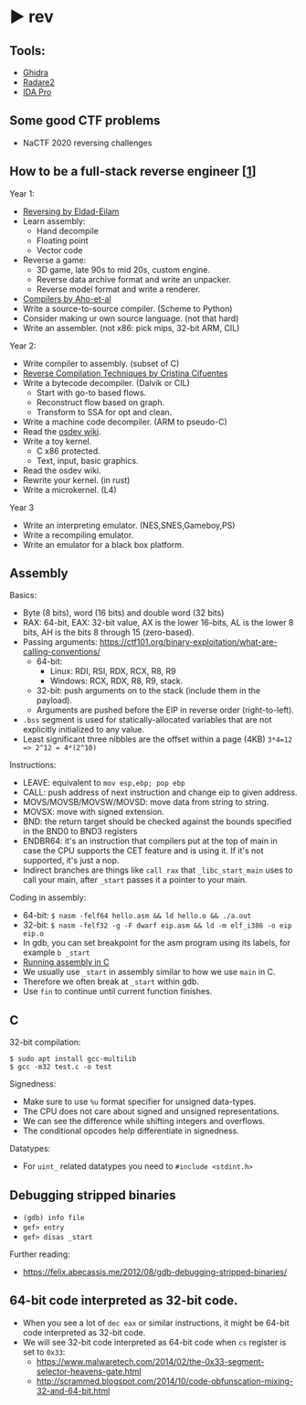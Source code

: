 #  ► rev

## Tools:

- [Ghidra](https://ghidra-sre.org/)
- [Radare2](https://rada.re/n/)
- [IDA Pro](https://hex-rays.com/ida-pro/)

## Some good CTF problems
- NaCTF 2020 reversing challenges

## How to be a full-stack reverse engineer \[[1](https://www.youtube.com/watch?v=9vKG8-TnawY&app=desktop)\]

Year 1:

- [Reversing by Eldad-Eilam](https://www.amazon.in/dp/B07MMX3K3W/)
- Learn assembly:
  - Hand decompile
  - Floating point
  - Vector code
- Reverse a game:
  - 3D game, late 90s to mid 20s, custom engine.
  - Reverse data archive format and write an unpacker.
  - Reverse model format and write a renderer.
- [Compilers by Aho-et-al](https://www.amazon.in/dp/B0756XFTTW/)
- Write a source-to-source compiler. (Scheme to Python)
- Consider making ur own source language. (not that hard)
- Write an assembler. (not x86: pick mips, 32-bit ARM, CIL)

Year 2:

- Write compiler to assembly. (subset of C)
- [Reverse Compilation Techniques by Cristina
  Cifuentes](https://yurichev.com/mirrors/DCC_decompilation_thesis.pdf)
- Write a bytecode decompiler. (Dalvik or CIL)
  - Start with go-to based flows.
  - Reconstruct flow based on graph.
  - Transform to SSA for opt and clean.
- Write a machine code decompiler. (ARM to pseudo-C)
- Read the [osdev wiki](https://wiki.osdev.org/).
- Write a toy kernel.
  - C x86 protected.
  - Text, input, basic graphics.
- Read the osdev wiki.
- Rewrite your kernel. (in rust)
- Write a microkernel. (L4)

Year 3

- Write an interpreting emulator. (NES,SNES,Gameboy,PS)
- Write a recompiling emulator.
- Write an emulator for a black box platform.

## Assembly

Basics:

- Byte (8 bits), word (16 bits) and double word (32 bits)
- RAX: 64-bit, EAX: 32-bit value, AX is the lower 16-bits, AL is the lower
  8 bits, AH is the bits 8 through 15 (zero-based).
- Passing arguments:
  https://ctf101.org/binary-exploitation/what-are-calling-conventions/
    - 64-bit:
        - Linux: RDI, RSI, RDX, RCX, R8, R9
        - Windows: RCX, RDX, R8, R9, stack.
    - 32-bit: push arguments on to the stack (include them in the payload).
    - Arguments are pushed before the EIP in reverse order (right-to-left).
- `.bss` segment is used for statically-allocated variables that are not
  explicitly initialized to any value.
- Least significant three nibbles are the offset within a page (4KB)
  `3*4=12 => 2^12 = 4*(2^10)`

Instructions:

- LEAVE: equivalent to `mov esp,ebp; pop ebp`
- CALL: push address of next instruction and change eip to given address.
- MOVS/MOVSB/MOVSW/MOVSD: move data from string to string.
- MOVSX: move with signed extension.
- BND: the return target should be checked against the bounds specified in
  the BND0 to BND3 registers
- ENDBR64:  it's an instruction that compilers put at the top of main in
  case the CPU supports the CET feature and is using it. If it's not
  supported, it's just a nop.
- Indirect branches are things like `call rax` that `_libc_start_main` uses
  to call your main, after `_start` passes it a pointer to your main.

Coding in assembly:

- 64-bit: `$ nasm -felf64 hello.asm && ld hello.o && ./a.out`
- 32-bit: `$ nasm -felf32 -g -F dwarf eip.asm && ld -m elf_i386 -o eip eip.o`
- In gdb, you can set breakpoint for the asm program using its labels, for example `b _start`
- [Running assembly in C](https://github.com/Dvd848/CTFs/blob/master/2019_picoCTF/asm3.md)
- We usually use `_start` in assembly similar to how we use `main` in C.
- Therefore we often break at `_start` within gdb.
- Use `fin` to continue until current function finishes.

## C

32-bit compilation:

```
$ sudo apt install gcc-multilib
$ gcc -m32 test.c -o test
```

Signedness:

- Make sure to use `%u` format specifier for unsigned data-types.
- The CPU does not care about signed and unsigned representations.
- We can see the difference while shifting integers and overflows.
- The conditional opcodes help differentiate in signedness.

Datatypes:

- For `uint_` related datatypes you need to `#include <stdint.h>`

## Debugging stripped binaries

- `(gdb) info file`
- `gef> entry`
- `gef> disas _start`

Further reading:
- https://felix.abecassis.me/2012/08/gdb-debugging-stripped-binaries/

## 64-bit code interpreted as 32-bit code.

- When you see a lot of `dec eax` or similar instructions, it might be 64-bit code interpreted as 32-bit code.
- We will see 32-bit code interpreted as 64-bit code when `cs` register is set to `0x33`:
    - https://www.malwaretech.com/2014/02/the-0x33-segment-selector-heavens-gate.html
    - http://scrammed.blogspot.com/2014/10/code-obfunscation-mixing-32-and-64-bit.html
